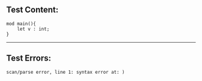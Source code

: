 
Test Content: 
-------------------------
```
mod main(){
    let v : int;
}
```
------------------------

Test Errors:
-------------------------
```
scan/parse error, line 1: syntax error at: )
```

